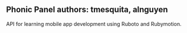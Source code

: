 Phonic Panel
authors: tmesquita, alnguyen
--

API for learning mobile app development using Ruboto and Rubymotion.